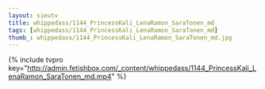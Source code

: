 ```yaml
--- 
layout: sieutv
title: whippedass/1144_PrincessKali_LenaRamon_SaraTonen_md
tags: [whippedass/1144_PrincessKali_LenaRamon_SaraTonen_md]
thumb_: whippedass/1144_PrincessKali_LenaRamon_SaraTonen_md.jpg
---
```

{% include tvpro key="http://admin.fetishbox.com/_content/whippedass/1144_PrincessKali_LenaRamon_SaraTonen_md.mp4" %} 
